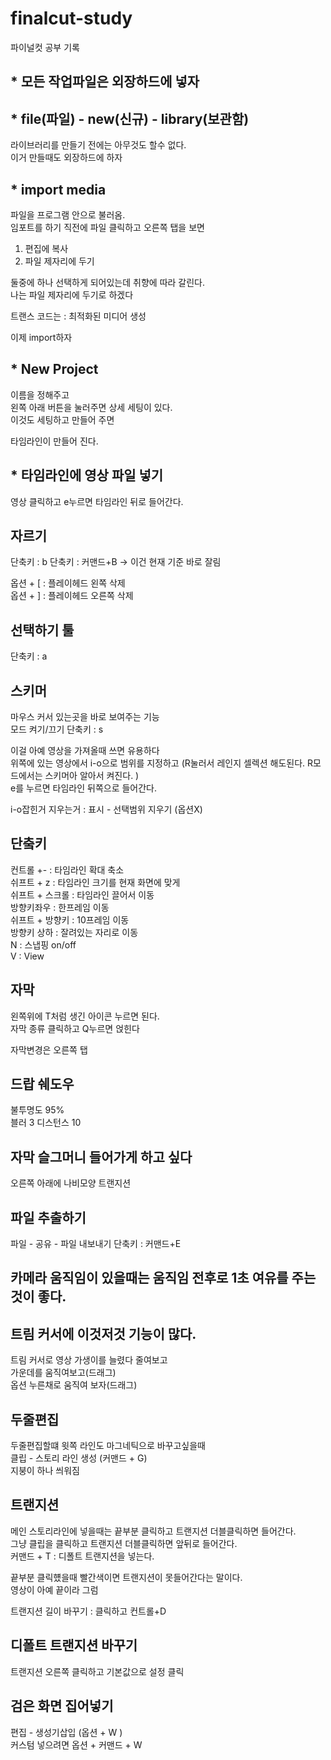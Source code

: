 # finalcut-study
파이널컷 공부 기록


## * 모든 작업파일은 외장하드에 넣자

## * file(파일) - new(신규) - library(보관함) 
라이브러리를 만들기 전에는 아무것도 할수 없다.   
이거 만들때도 외장하드에 하자
 

## * import media
파일을 프로그램 안으로 불러옴.   
임포트를 하기 직전에 파일 클릭하고 오른쪽 탭을 보면   
1. 편집에 복사
2. 파일 제자리에 두기

둘중에 하나 선택하게 되어있는데 취향에 따라 갈린다.   
나는 파일 제자리에 두기로 하겠다

트랜스 코드는 : 최적화된 미디어 생성   


이제 import하자


## * New Project
 이름을 정해주고   
 왼쪽 아래 버튼을 눌러주면 상세 세팅이 있다.   
 이것도 세팅하고 만들어 주면    

 타임라인이 만들어 진다. 

## * 타임라인에 영상 파일 넣기
영상 클릭하고 e누르면 타임라인 뒤로 들어간다.

## 자르기
단축키 : b
단축키 : 커맨드+B -> 이건 현재 기준 바로 잘림 

옵션 + [ : 플레이헤드 왼쪽 삭제   
옵션 + ] : 플레이헤드 오른쪽 삭제

## 선택하기 툴
단축키 : a
 

## 스키머
마우스 커서 있는곳을 바로 보여주는 기능   
모드 켜기/끄기 단축키 : s   

이걸 아예 영상을 가져올때 쓰면 유용하다   
위쪽에 있는 영상에서 i-o으로 범위를 지정하고 (R눌러서 레인지 셀렉션 해도된다. R모드에서는 스키머아 알아서 켜진다.  )  
e를 누르면 타임라인 뒤쪽으로 들어간다.

i-o잡힌거 지우는거 : 표시 - 선택범위 지우기 (옵션X) 



## 단춬키

컨트롤 +- : 타임라인 확대 축소  
쉬프트 + z : 타임라인 크기를 현재 화면에 맞게   
쉬프트 + 스크롤 : 타임라인 끌어서 이동    
방향키좌우 : 한프레임 이동   
쉬프트 + 방향키 : 10프레임 이동   
방향키 상하 : 잘려있는 자리로 이동    
N : 스냅핑 on/off   
V : View 


## 자막

왼쪽위에 T처럼 생긴 아이콘 누르면 된다.   
자막 종류 클릭하고 Q누르면 얹힌다
 
자막변경은 오른쪽 탭   


## 드랍 쉐도우
불투명도 95%  
블러 3
디스턴스 10



## 자막 슬그머니 들어가게 하고 싶다
오른쪽 아래에 나비모양 트랜지션

 



## 파일 추출하기
파일 - 공유 - 파일 내보내기
단축키 : 커맨드+E


## 카메라 움직임이 있을때는 움직임 전후로 1초 여유를 주는것이 좋다. 

## 트림 커서에 이것저것 기능이 많다.
트림 커서로 영상 가생이를 늘렸다 줄여보고   
가운데를 움직여보고(드래그)   
옵션 누른채로 움직여 보자(드래그)


## 두줄편집
두줄편집할떄 윗쪽 라인도 마그네틱으로 바꾸고싶을때   
클립 - 스토리 라인 생성 (커맨드 + G)    
지붕이 하나 씌워짐



## 트랜지션
메인 스토리라인에 넣을때는 끝부분 클릭하고 트랜지션 더블클릭하면 들어간다.   
그냥 클립을  클릭하고 트랜지션 더블클릭하면 앞뒤로 들어간다.   
커맨드 + T : 디폴트 트랜지션을 넣는다.

끝부분 클릭헀을때 빨간색이면 트랜지션이 못들어간다는 말이다.    
영상이 아예 끝이라 그럼    


트랜지션 길이 바꾸기 : 클릭하고 컨트롤+D 


## 디폴트 트랜지션 바꾸기
트랜지션 오른쪽 클릭하고 기본값으로 설정 클릭


## 검은 화면 집어넣기 
편집 - 생성기삽입 (옵션 + W )   
커스텀 넣으려면 옵션 + 커맨드 + W